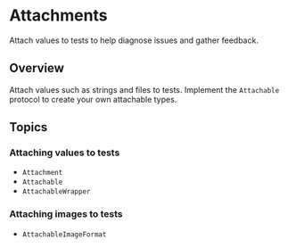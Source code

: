 # Attachments

<!--
This source file is part of the Swift.org open source project

Copyright (c) 2024–2025 Apple Inc. and the Swift project authors
Licensed under Apache License v2.0 with Runtime Library Exception

See https://swift.org/LICENSE.txt for license information
See https://swift.org/CONTRIBUTORS.txt for Swift project authors
-->

Attach values to tests to help diagnose issues and gather feedback.

## Overview

Attach values such as strings and files to tests. Implement the ``Attachable``
protocol to create your own attachable types.

## Topics

### Attaching values to tests

- ``Attachment``
- ``Attachable``
- ``AttachableWrapper``


<!-- TODO: set up DocC content for overlays if possible
### Attaching files to tests

- ``Attachment/init(contentsOf:named:sourceLocation:)``
-->

### Attaching images to tests

- ``AttachableImageFormat``
<!-- TODO: set up DocC content for overlays if possible
- ``AttachableAsCGImage``
- ``Attachment/init(_:named:as:sourceLocation:)``
- ``Attachment/record(_:named:as:sourceLocation:)``
-->
